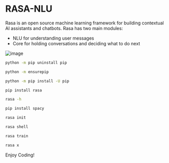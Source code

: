 # RASA-NLU

Rasa is an open source machine learning framework for building contextual AI assistants and chatbots.
Rasa has two main modules:
- NLU for understanding user messages 
- Core for holding conversations and deciding what to do next

![image](https://github.com/MANMEET75/RASA-NLU/assets/97391884/ee0dd891-23ac-4a86-ab7a-76b12cb9c6c9)


```bash
python -m pip uninstall pip
```

```bash
python -m ensurepip
```

```bash
python -m pip install -U pip
```
```bash
pip install rasa
```
```bash
rasa -h
```
```bash
pip install spacy
```
```bash
rasa init
```
```bash
rasa shell
```

```bash
rasa train
```

```bash
rasa x
```
Enjoy Coding!






